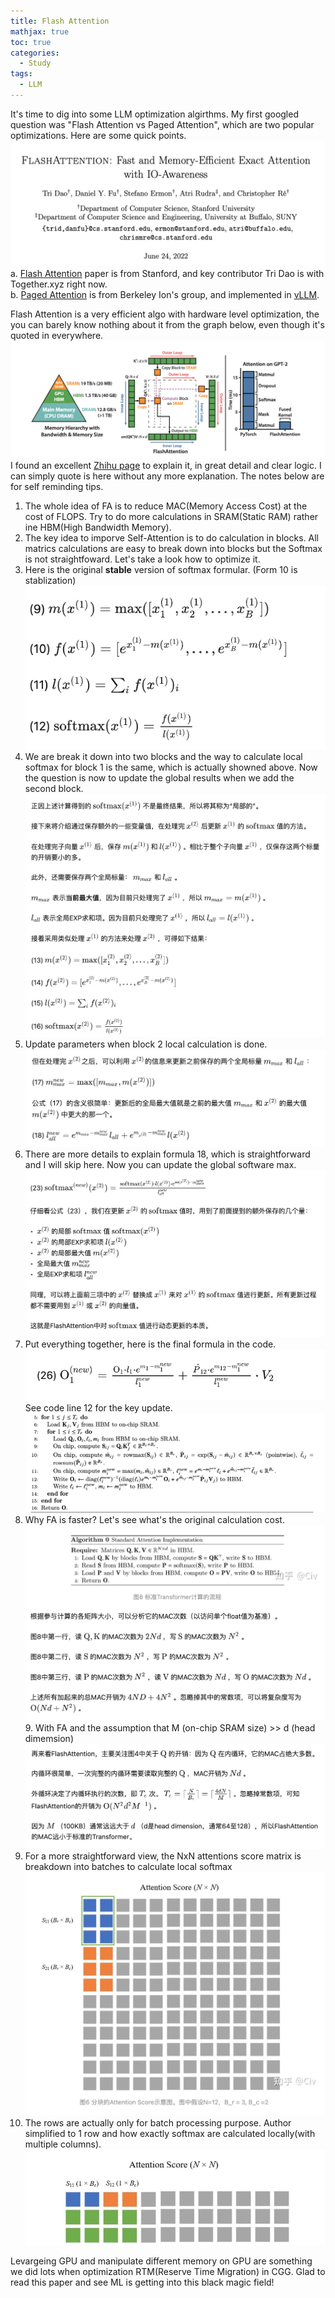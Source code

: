 ```yaml
---
title: Flash Attention
mathjax: true
toc: true
categories:
  - Study
tags:
  - LLM
---
```


It's time to dig into some LLM optimization algirthms. My first googled question was "Flash Attention vs Paged Attention", which are two popular optimizations. Here are some quick points.  
![Alt text](/assets/images/23-10-30-LLM-FlashAttention_files/title.png)
a. [Flash Attention](https://arxiv.org/abs/2205.14135) paper is from Stanford, and key contributor Tri Dao is with Together.xyz right now.  
b. [Paged Attention](https://arxiv.org/abs/2309.06180) is from Berkeley Ion's group, and implemented in [vLLM](https://vllm.readthedocs.io/en/latest/).

Flash Attention is a very efficient algo with hardware level optimization, the you can barely know nothing about it from the graph below, even though it's quoted in everywhere.  
![Alt text](/assets/images/23-10-30-LLM-FlashAttention_files/graph.png)  
I found an excellent [Zhihu page](https://www.zhihu.com/question/611236756) to explain it, in great detail and clear logic. I can simply quote is here without any more explanation. The notes below are for self reminding tips.
1. The whole idea of FA is to reduce MAC(Memory Access Cost) at the cost of FLOPS. Try to do more calculations in SRAM(Static RAM) rather ine HBM(High Bandwidth Memory).    
2. The key idea to imporve Self-Attention is to do calculation in blocks. All matrics calculations are easy to break down into blocks but the Softmax is not straightfoward. Let's take a look how to optimize it.  
3. Here is the original **stable** version of softmax formular. (Form 10 is stablization)
![Alt text](/assets/images/23-10-30-LLM-FlashAttention_files/softmax.png)
4. We are break it down into two blocks and the way to calculate local softmax for block 1 is the same, which is actually showned above. Now the question is now to update the global results when we add the second block. 
![Alt text](/assets/images/23-10-30-LLM-FlashAttention_files/addsecond.png)
5. Update parameters when block 2 local calculation is done. 
![Alt text](/assets/images/23-10-30-LLM-FlashAttention_files/updatesecond.png)
6. There are more details to explain formula 18, which is straightforward and I will skip here. Now you can update the global software max. 
![Alt text](/assets/images/23-10-30-LLM-FlashAttention_files/updateglobal.png)
7. Put everything together, here is the final formula in the code. 
![Alt text](/assets/images/23-10-30-LLM-FlashAttention_files/finalformula.png)
See code line 12 for the key update. 
![Alt text](/assets/images/23-10-30-LLM-FlashAttention_files/code.png)
8. Why FA is faster? Let's see what's the original calculation cost. 
![Alt text](/assets/images/23-10-30-LLM-FlashAttention_files/whyfast1.png)9. With FA and the assumption that M (on-chip SRAM size) >> d (head dimemsion)
![Alt text](/assets/images/23-10-30-LLM-FlashAttention_files/whyfast2.png)
10. For a more straightforward view, the NxN attentions score matrix is breakdown into batches to calculate local softmax
![Alt text](/assets/images/23-10-30-LLM-FlashAttention_files/batch.png)
11. The rows are actually only for batch processing purpose. Author simplified to 1 row and how exactly softmax are calculated locally(with multiple columns). 
![Alt text](/assets/images/23-10-30-LLM-FlashAttention_files/blockbyblock.png)

Levargeing GPU and manipulate different memory on GPU are something we did lots when optimization RTM(Reserve Time Migration) in CGG. Glad to read this paper and see ML is getting into this black magic field!